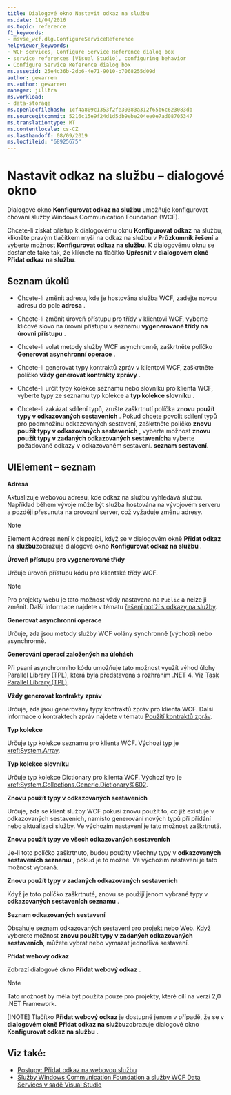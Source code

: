 ```yaml
---
title: Dialogové okno Nastavit odkaz na službu
ms.date: 11/04/2016
ms.topic: reference
f1_keywords:
- msvse_wcf.dlg.ConfigureServiceReference
helpviewer_keywords:
- WCF services, Configure Service Reference dialog box
- service references [Visual Studio], configuring behavior
- Configure Service Reference dialog box
ms.assetid: 25e4c36b-2db6-4e71-9010-b7068255d09d
author: gewarren
ms.author: gewarren
manager: jillfra
ms.workload:
- data-storage
ms.openlocfilehash: 1cf4a809c1353f2fe30383a312f65b6c623083db
ms.sourcegitcommit: 5216c15e9f24d1d5db9ebe204ee0e7ad08705347
ms.translationtype: MT
ms.contentlocale: cs-CZ
ms.lasthandoff: 08/09/2019
ms.locfileid: "68925675"
---
```

# <a name="configure-service-reference-dialog-box"></a>Nastavit odkaz na službu – dialogové okno

Dialogové okno **Konfigurovat odkaz na službu** umožňuje konfigurovat chování služby Windows Communication Foundation (WCF).

Chcete-li získat přístup k dialogovému oknu **Konfigurovat odkaz** na službu, klikněte pravým tlačítkem myši na odkaz na službu v **Průzkumník řešení** a vyberte možnost **Konfigurovat odkaz na službu**. K dialogovému oknu se dostanete také tak, že kliknete na tlačítko **Upřesnit** v **dialogovém okně Přidat odkaz na službu**.

## <a name="task-list"></a>Seznam úkolů

- Chcete-li změnit adresu, kde je hostována služba WCF, zadejte novou adresu do pole **adresa** .

- Chcete-li změnit úroveň přístupu pro třídy v klientovi WCF, vyberte klíčové slovo na úrovni přístupu v seznamu **vygenerované třídy na úrovni přístupu** .

- Chcete-li volat metody služby WCF asynchronně, zaškrtněte políčko **Generovat asynchronní operace** .

- Chcete-li generovat typy kontraktů zpráv v klientovi WCF, zaškrtněte políčko **vždy generovat kontrakty zprávy** .

- Chcete-li určit typy kolekce seznamu nebo slovníku pro klienta WCF, vyberte typy ze seznamu typ kolekce a **typ kolekce slovníku** .

- Chcete-li zakázat sdílení typů, zrušte zaškrtnutí políčka **znovu použít typy v odkazovaných sestaveních** . Pokud chcete povolit sdílení typů pro podmnožinu odkazovaných sestavení, zaškrtněte políčko **znovu použít typy v odkazovaných sestaveních** , vyberte možnost **znovu použít typy v zadaných odkazovaných sestaveních**a vyberte požadované odkazy v odkazovaném sestavení.  **seznam sestavení**.

## <a name="uielement-list"></a>UIElement – seznam

**Adresa**

Aktualizuje webovou adresu, kde odkaz na službu vyhledává službu. Například během vývoje může být služba hostována na vývojovém serveru a později přesunuta na provozní server, což vyžaduje změnu adresy.

> [!NOTE]
> Element Address není k dispozici, když se v dialogovém okně **Přidat odkaz na službu**zobrazuje dialogové okno **Konfigurovat odkaz na službu** .

**Úroveň přístupu pro vygenerované třídy**

Určuje úroveň přístupu kódu pro klientské třídy WCF.

> [!NOTE]
> Pro projekty webu je tato možnost vždy nastavena na `Public` a nelze ji změnit. Další informace najdete v tématu [řešení potíží s odkazy na služby](../data-tools/troubleshooting-service-references.md).

**Generovat asynchronní operace**

Určuje, zda jsou metody služby WCF volány synchronně (výchozí) nebo asynchronně.

**Generování operací založených na úlohách**

Při psaní asynchronního kódu umožňuje tato možnost využít výhod úlohy Parallel Library (TPL), která byla představena s rozhraním .NET 4. Viz [Task Parallel Library (TPL)](/dotnet/standard/parallel-programming/task-parallel-library-tpl).

**Vždy generovat kontrakty zpráv**

Určuje, zda jsou generovány typy kontraktů zpráv pro klienta WCF. Další informace o kontraktech zpráv najdete v tématu [Použití kontraktů zpráv](/dotnet/framework/wcf/feature-details/using-message-contracts).

**Typ kolekce**

Určuje typ kolekce seznamu pro klienta WCF. Výchozí typ je <xref:System.Array>.

**Typ kolekce slovníku**

Určuje typ kolekce Dictionary pro klienta WCF. Výchozí typ je <xref:System.Collections.Generic.Dictionary%602>.

**Znovu použít typy v odkazovaných sestaveních**

Určuje, zda se klient služby WCF pokusí znovu použít to, co již existuje v odkazovaných sestaveních, namísto generování nových typů při přidání nebo aktualizaci služby. Ve výchozím nastavení je tato možnost zaškrtnutá.

**Znovu použít typy ve všech odkazovaných sestaveních**

Je-li toto políčko zaškrtnuto, budou použity všechny typy v **odkazovaných sestaveních seznamu** , pokud je to možné. Ve výchozím nastavení je tato možnost vybraná.

**Znovu použít typy v zadaných odkazovaných sestaveních**

Když je toto políčko zaškrtnuté, znovu se použijí jenom vybrané typy v **odkazovaných sestaveních seznamu** .

**Seznam odkazovaných sestavení**

Obsahuje seznam odkazovaných sestavení pro projekt nebo Web. Když vyberete možnost **znovu použít typy v zadaných odkazovaných sestaveních**, můžete vybrat nebo vymazat jednotlivá sestavení.

**Přidat webový odkaz**

Zobrazí dialogové okno **Přidat webový odkaz** .

> [!NOTE]
> Tato možnost by měla být použita pouze pro projekty, které cílí na verzi 2,0 .NET Framework.
>
> [!NOTE]
> Tlačítko **Přidat webový odkaz** je dostupné jenom v případě, že se v **dialogovém okně Přidat odkaz na službu**zobrazuje dialogové okno **Konfigurovat odkaz na službu** .

## <a name="see-also"></a>Viz také:

- [Postupy: Přidat odkaz na webovou službu](how-to-add-update-or-remove-a-wcf-data-service-reference.md)
- [Služby Windows Communication Foundation a služby WCF Data Services v sadě Visual Studio](../data-tools/configure-service-reference-dialog-box.md)